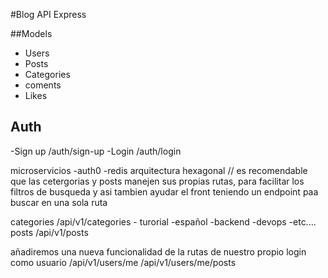 #Blog API Express

##Models
- Users
- Posts
- Categories
- coments
- Likes

## Auth
-Sign up /auth/sign-up
-Login /auth/login

microservicios
    -auth0
    -redis
    arquitectura hexagonal
//  es recomendable que las cetergorias y posts manejen sus propias rutas, para facilitar los filtros de busqueda y asi tambien ayudar el front teniendo un endpoint paa buscar en una sola ruta

categories
/api/v1/categories
    - turorial
    -español
    -backend
    -devops
    -etc....
posts
/api/v1/posts

añadiremos una nueva funcionalidad de la rutas de nuestro propio login como usuario
/api/v1/users/me
/api/v1/users/me/posts